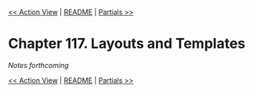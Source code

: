 [&lt;&lt; Action View](ch116-action-view.md) | [README](README.md) | [Partials &gt;&gt;](ch118-partials.md)

# Chapter 117. Layouts and Templates

*Notes forthcoming*

[&lt;&lt; Action View](ch116-action-view.md) | [README](README.md) | [Partials &gt;&gt;](ch118-partials.md)